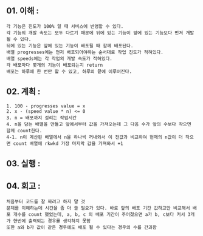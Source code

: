 ## 01. 이해 : 
    각 기능은 진도가 100% 일 때 서비스에 반영할 수 있다.
    각 기능의 개발 속도는 모두 다르기 때문에 뒤에 있는 기능이 앞에 있는 기능보다 먼저 개발 될 수 있다.
    뒤에 있는 기능은 앞에 있는 기능이 배포될 때 함께 배포된다.
    배열 progresses에는 먼저 배포되어야하는 순서대로 작업 진도가 적혀있다.
    배열 speeds에는 각 작업의 개발 속도가 적혀있다.
    각 배포마다 몇개의 기능이 배포되는지 return
    배포는 하루에 한 번만 할 수 있고, 하루의 끝에 이루어진다.

## 02. 계획 :
    1. 100 - progresses value = x
    2. x - (speed value * n) <= 0
    3. n = 배포까지 걸리는 작업시간
    4. n을 담는 배열을 만들고 앞에서부터 값을 가져오는데 그 다음 수가 앞의 수보다 작으면 함께 count한다.
    4-1. n이 계산된 배열에서 n을 하나씩 꺼내와서 이 전값과 비교하여 현재의 n값이 더 작으면 count 배열에 rkwkd 가장 마지막 값을 가져와서 +1
    
## 03. 실행 :

## 04. 회고 : 
    처음부터 코드를 잘 짜려고 하지 말 것
    문제를 이해하는데 시간을 좀 더 쓸 필요가 있다. 바로 앞의 배포 기간 값하고만 비교해서 배포 개수를 count 했었는데, a, b, c 의 배포 기간이 주어졌으면 a가 b, c보다 커서 3개가 한번에 출력되는 경우를 생각하지 못함
    또한 a와 b가 값이 같은 경우에도 배포 될 수 있다는 경우의 수를 간과함